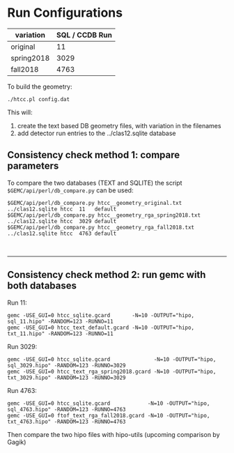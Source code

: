 # Run Configurations




| variation    | SQL / CCDB Run | 
|--------------|----------------|
| original     | 11             | 
| spring2018   | 3029           | 
| fall2018     | 4763           | 



To build the geometry:

````./htcc.pl config.dat````

This will:

1. create the text based DB geometry files, with variation in the filenames
2. add detector run entries to the ../clas12.sqlite database


## Consistency check method 1: compare parameters

To compare the two databases (TEXT and SQLITE) the script ` $GEMC/api/perl/db_compare.py` can be used:

````
$GEMC/api/perl/db_compare.py htcc__geometry_original.txt       ../clas12.sqlite htcc  11   default
$GEMC/api/perl/db_compare.py htcc__geometry_rga_spring2018.txt ../clas12.sqlite htcc  3029 default
$GEMC/api/perl/db_compare.py htcc__geometry_rga_fall2018.txt   ../clas12.sqlite htcc  4763 default
````

<br/>

---



## Consistency check method 2: run gemc with both databases

Run 11:

```
gemc -USE_GUI=0 htcc_sqlite.gcard       -N=10 -OUTPUT="hipo, sql_11.hipo" -RANDOM=123 -RUNNO=11  
gemc -USE_GUI=0 htcc_text_default.gcard -N=10 -OUTPUT="hipo, txt_11.hipo" -RANDOM=123 -RUNNO=11  
```

Run 3029:

```
gemc -USE_GUI=0 htcc_sqlite.gcard              -N=10 -OUTPUT="hipo, sql_3029.hipo" -RANDOM=123 -RUNNO=3029
gemc -USE_GUI=0 htcc_text_rga_spring2018.gcard -N=10 -OUTPUT="hipo, txt_3029.hipo" -RANDOM=123 -RUNNO=3029
```

Run 4763:

```
gemc -USE_GUI=0 htcc_sqlite.gcard            -N=10 -OUTPUT="hipo, sql_4763.hipo" -RANDOM=123 -RUNNO=4763
gemc -USE_GUI=0 ftof_text_rga_fall2018.gcard -N=10 -OUTPUT="hipo, txt_4763.hipo" -RANDOM=123 -RUNNO=4763
```

Then compare the two hipo files with hipo-utils (upcoming comparison by Gagik)
